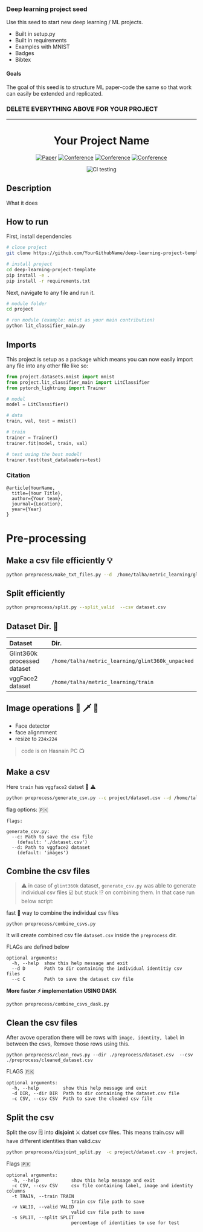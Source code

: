 ### Deep learning project seed
Use this seed to start new deep learning / ML projects.

- Built in setup.py
- Built in requirements
- Examples with MNIST
- Badges
- Bibtex

#### Goals  
The goal of this seed is to structure ML paper-code the same so that work can easily be extended and replicated.   

### DELETE EVERYTHING ABOVE FOR YOUR PROJECT  
 
---

<div align="center">    
 
# Your Project Name     

[![Paper](http://img.shields.io/badge/paper-arxiv.1001.2234-B31B1B.svg)](https://www.nature.com/articles/nature14539)
[![Conference](http://img.shields.io/badge/NeurIPS-2019-4b44ce.svg)](https://papers.nips.cc/book/advances-in-neural-information-processing-systems-31-2018)
[![Conference](http://img.shields.io/badge/ICLR-2019-4b44ce.svg)](https://papers.nips.cc/book/advances-in-neural-information-processing-systems-31-2018)
[![Conference](http://img.shields.io/badge/AnyConference-year-4b44ce.svg)](https://papers.nips.cc/book/advances-in-neural-information-processing-systems-31-2018)  
<!--
ARXIV   
[![Paper](http://img.shields.io/badge/arxiv-math.co:1480.1111-B31B1B.svg)](https://www.nature.com/articles/nature14539)
-->
![CI testing](https://github.com/PyTorchLightning/deep-learning-project-template/workflows/CI%20testing/badge.svg?branch=master&event=push)


<!--  
Conference   
-->   
</div>
 
## Description   
What it does   

## How to run   
First, install dependencies   
```bash
# clone project   
git clone https://github.com/YourGithubName/deep-learning-project-template

# install project   
cd deep-learning-project-template 
pip install -e .   
pip install -r requirements.txt
 ```   
 Next, navigate to any file and run it.   
 ```bash
# module folder
cd project

# run module (example: mnist as your main contribution)   
python lit_classifier_main.py    
```

## Imports
This project is setup as a package which means you can now easily import any file into any other file like so:
```python
from project.datasets.mnist import mnist
from project.lit_classifier_main import LitClassifier
from pytorch_lightning import Trainer

# model
model = LitClassifier()

# data
train, val, test = mnist()

# train
trainer = Trainer()
trainer.fit(model, train, val)

# test using the best model!
trainer.test(test_dataloaders=test)
```

### Citation   
```
@article{YourName,
  title={Your Title},
  author={Your team},
  journal={Location},
  year={Year}
}
```   

# Pre-processing


## Make a csv file efficiently 💡


```bash
python preprocess/make_txt_files.py --d  /home/talha/metric_learning/glint360k_unpacked --c dataset.csv
```


## Split efficiently


```bash
python preprocess/split.py --split_valid  --csv dataset.csv
```



## Dataset Dir.  📃

|Dataset|Dir. |
|:---|:---|
|  Glint360k processed dataset | `/home/talha/metric_learning/glint360k_unpacked`  |
|vggFace2 dataset|`/home/talha/metric_learning/train`|
  

## Image operations :hammer: 🗡️ 🔧

 - Face detector
 - face alignmment
 - resize to `224x224`
  
> code is on Hasnain PC :tv:

## Make a csv

Here `train` has `vggface2` datset :green_book:  ⚠️ 

```bash
python preprocess/generate_csv.py --c project/dataset.csv --d /home/talha/metric_learning/train
```

flag options: 🇵🇰
```
flags:

generate_csv.py:
  --c: Path to save the csv file
    (default: './dataset.csv')
  --d: Path to vggface2 dataset
    (default: 'images')
```

## Combine the csv files

> ⚠️ in case of `glint360k` dataset, `generate_csv.py` was able to generate individual csv files ☑️ but stuck ⁉️ on combining them. In that case run below script:

fast 🚥  way to combine the individual csv files

```
python preprocess/combine_csvs.py
```
It will create combined csv file `dataset.csv` inside the `preprocess` dir.


FLAGs are defined below
```
optional arguments:
  -h, --help  show this help message and exit
  --d D       Path to dir containing the individual identitiy csv files
  --c C       Path to save the dataset csv file
```

**More faster :zap: implementation USING DASK**

```
python preprocess/combine_csvs_dask.py
```

## Clean the csv files

After avove operation there will be rows with `image, identity, label` in between the csvs, Remove those rows using this.

```
python preprocess/clean_rows.py --dir ./preprocess/dataset.csv  --csv ./preprocess/cleaned_dataset.csv
```

FLAGS 🇵🇰
```
optional arguments:
  -h, --help         show this help message and exit
  -d DIR, --dir DIR  Path to dir containing the dataset.csv file
  -c CSV, --csv CSV  Path to save the cleaned csv file
```

## Split the csv

Split the csv 🗒️ into **disjoint** ⚔️ datset csv files. This means train.csv will have different identities than valid.csv

```bash
python preprocess/disjoint_split.py  -c project/dataset.csv -t project/train.csv -v project/valid.csv -s 0.20
```

Flags 🇵🇰

```
optional arguments:
  -h, --help            show this help message and exit
  -c CSV, --csv CSV     csv file containing label, image and identity columns
  -t TRAIN, --train TRAIN
                        train csv file path to save
  -v VALID, --valid VALID
                        valid csv file path to save
  -s SPLIT, --split SPLIT
                        percentage of identities to use for test
```


